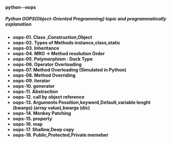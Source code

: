 #### python--oops

##### Python OOPS(Object-Oriented Programming) topic and programmatically explanation

- **oops-01. Class ,Construction,Object**
- **oops-02. Types of Methods instance,class,static**
- **oops-03. Inheritance**
- **oops-04. MRO  -> Method resolution Order**
- **oops-05. Polymorphism : Duck Type**
- **oops-06. Operator Overloading**
- **oops-07. Method Overloading (Simulated in Python)**
- **oops-08. Method Overriding**
- **oops-09. iterator**
- **oops-10. generator**
- **oops-11. Abstraction**
- **oops-12. call by object reference**
- **oops-13. Arguments Possition,keyword,Default,variable lenght (kwargs) (array value),kwargs (dic)**
- **oops-14. Monkey Patching**
- **oops-15. property**
- **oops-16. map**
- **oops-17. Shallow,Deep copy**
- **oops-18. Public,Protected,Private memeber**
